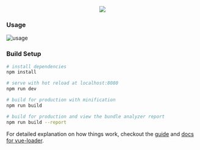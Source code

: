 <p align="center">
  <a href="https://luosijie.github.io/vue-resume/#/">
    <img src="https://github.com/luosijie/Front-end-Blog/blob/master/img/logo_vue_resume.jpg?raw=true">
  </a>
</p>

### Usage

![usage](https://github.com/luosijie/Front-end-Blog/blob/master/img/vue_resume_usage.PNG?raw=true)

### Build Setup

``` bash
# install dependencies
npm install

# serve with hot reload at localhost:8080
npm run dev

# build for production with minification
npm run build

# build for production and view the bundle analyzer report
npm run build --report
```

For detailed explanation on how things work, checkout the [guide](http://vuejs-templates.github.io/webpack/) and [docs for vue-loader](http://vuejs.github.io/vue-loader).
